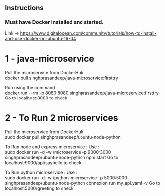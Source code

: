 ## Instructions 
### Must have Docker installed and started. 
Link -> https://www.digitalocean.com/community/tutorials/how-to-install-and-use-docker-on-ubuntu-16-04


# 1 - java-microservice
Pull the microservice from DockerHub  
docker pull singhprasandeep/java-microservice:firsttry

Run using the command  
docker run --rm -p 8080:8080 singhprasandeep/java-microservice:firsttry  
Go to localhost:8080 to check

# 2 - To Run 2 microservices
Pull the microservice from DockerHub  
sudo docker pull singhprasandeep/ubuntu-node-python

To Run node and express microservice : Use :  
sudo docker run -d -w /microservice -p 9000:3000 singhprasandeep/ubuntu-node-python npm start
Go to localhost:9000/api/sayhello to check

To Run python microservice : Use :  
sudo docker run -d -w /python-microservice -p 5000:5000 singhprasandeep/ubuntu-node-python connexion run my_api.yaml -v
Go to localhost:5000/greeting to check



